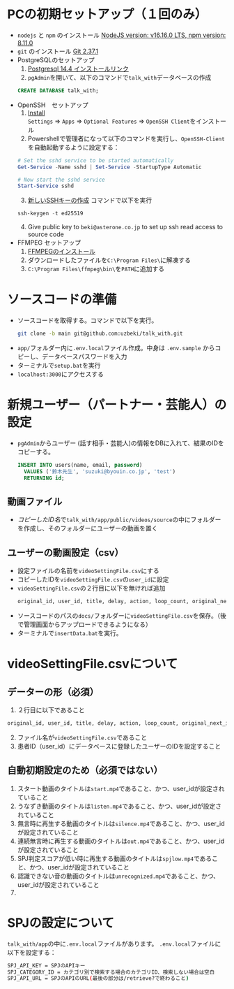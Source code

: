 # PCの初期セットアップ（１回のみ）
- `nodejs` と `npm` のインストール
  [NodeJS version: v16.16.0 LTS, npm version: 8.11.0](https://nodejs.org/dist/v16.16.0/node-v16.16.0-x64.msi)
- `git` のインストール
  [Git 2.37.1](https://github.com/git-for-windows/git/releases/download/v2.37.1.windows.1/Git-2.37.1-64-bit.exe)
- PostgreSQLのセットアップ
  1. [Postgresql 14.4 インストールリンク](https://sbp.enterprisedb.com/getfile.jsp?fileid=1258118)
  2. `pgAdmin`を開いて、以下のコマンドで`talk_with`データベースの作成
    ```sql
    CREATE DATABASE talk_with;
    ```
- OpenSSH　セットアップ
  1. [Install ](https://docs.microsoft.com/en-us/windows-server/administration/openssh/openssh_install_firstuse?tabs=gui#install-openssh-for-windows)  
    `Settings` => `Apps` => `Optional Features` => `OpenSSH Client`をインストール
  2. Powershellで管理者になって以下のコマンドを実行し、`OpenSSH-Client`を自動起動するように設定する：
    ```powershell
    # Set the sshd service to be started automatically
    Get-Service -Name sshd | Set-Service -StartupType Automatic

    # Now start the sshd service
    Start-Service sshd
    ```
  3. [新しいSSHキーの作成](https://docs.microsoft.com/en-us/windows-server/administration/openssh/openssh_keymanagement#host-key-generation)  コマンドで以下を実行
    ```powershell
    ssh-keygen -t ed25519
    ```
  4. Give public key to `beki@asterone.co.jp` to set up ssh read access to source code
- FFMPEG セットアップ
  1. [FFMPEGのインストール](https://www.gyan.dev/ffmpeg/builds/ffmpeg-git-full.7z)
  2. ダウンロードしたファイルを`C:\Program Files\`に解凍する
  3. `C:\Program Files\ffmpeg\bin\`を`PATH`に追加する

# ソースコードの準備
- ソースコードを取得する。コマンドで以下を実行。
  ```bash
  git clone -b main git@github.com:uzbeki/talk_with.git
  ```
- `app/`フォルダー内に`.env.local`ファイル作成。中身は `.env.sample` からコピーし、データベースパスワードを入力
- ターミナルで`setup.bat`を実行
- `localhost:3000`にアクセスする

# 新規ユーザー（パートナー・芸能人）の設定
- `pgAdmin`からユーザー (話す相手・芸能人)の情報をDBに入れて、結果のIDをコピーする。
  ```sql
  INSERT INTO users(name, email, password)
    VALUES ('鈴木先生', 'suzuki@byouin.co.jp', 'test')
    RETURNING id;
  ```
## 動画ファイル
- *コピーしたID名*で`talk_with/app/public/videos/source`の中にフォルダーを作成し、そのフォルダーにユーザーの動画を置く

## ユーザーの動画設定（csv）
- 設定ファイルの名前を`videoSettingFile.csv`にする
- コピーしたIDを`videoSettingFile.csv`の`user_id`に設定
- `videoSettingFile.csv`の２行目に以下を無ければ追加
  ```txt
  original_id, user_id, title, delay, action, loop_count, original_next_id, mic_on, play_now, mic_on_millisecond, question, comment
  ```
- ソースコードのパスの`docs/`フォルダーに`videoSettingFile.csv`を保存。（後で管理画面からアップロードできるようになる）
- ターミナルで`insertData.bat`を実行。





# videoSettingFile.csvについて
## データーの形（必須）
1. ２行目に以下であること
  ```txt
  original_id, user_id, title, delay, action, loop_count, original_next_id, mic_on, play_now, mic_on_millisecond, question, comment
  ```
2. ファイル名が`videoSettingFile.csv`であること
3. 患者ID（user_id）にデータベースに登録したユーザーのIDを設定すること

## 自動初期設定のため（必須ではない）
1. スタート動画のタイトルは`start.mp4`であること、かつ、user_idが設定されていること
2. うなずき動画のタイトルは`listen.mp4`であること、かつ、user_idが設定されていること
3. 無言時に再生する動画のタイトルは`silence.mp4`であること、かつ、user_idが設定されていること
4. 連続無言時に再生する動画のタイトルは`out.mp4`であること、かつ、user_idが設定されていること
5. SPJ判定スコアが低い時に再生する動画のタイトルは`spjlow.mp4`であること、かつ、user_idが設定されていること
6. 認識できない音の動画のタイトルは`unrecognized.mp4`であること、かつ、user_idが設定されていること
7.  

# SPJの設定について
`talk_with/app`の中に`.env.local`ファイルがあります。
`.env.local`ファイルに以下を設定する：
```bash
SPJ_API_KEY = SPJのAPIキー
SPJ_CATEGORY_ID = カテゴリ別で検索する場合のカテゴリID、検索しない場合は空白
SPJ_API_URL = SPJのAPIのURL(最後の部分は/retrieve?で終わること)
```
